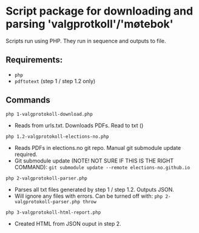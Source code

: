 # Script package for downloading and parsing 'valgprotkoll'/'møtebok'

Scripts run using PHP. They run in sequence and outputs to file.

## Requirements:
- `php`
- `pdftotext` (step 1 / step 1.2 only)

## Commands

`php 1-valgprotokoll-download.php`

- Reads from urls.txt. Downloads PDFs. Read to txt ()

`php 1.2-valgprotokoll-elections-no.php`

- Reads PDFs in elections.no git repo. Manual git submodule update required.
- Git submodule update (NOTE! NOT SURE IF THIS IS THE RIGHT COMMAND): `git submodule update --remote elections-no.github.io`

`php 2-valgprotokoll-parser.php`

- Parses all txt files generated by step 1 / step 1.2. Outputs JSON.
- Will ignore any files with errors. Can be turned off with: `php 2-valgprotokoll-parser.php throw`

`php 3-valgprotokoll-html-report.php`
- Created HTML from JSON ouput in step 2.
